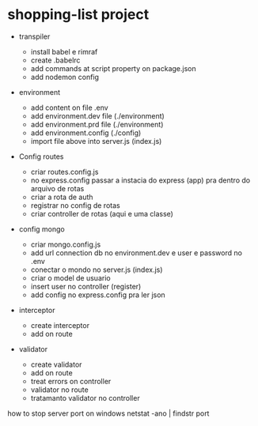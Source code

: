 # shopping-list project

- transpiler
    - install babel e rimraf
    - create .babelrc
    - add commands at script property on package.json
    - add nodemon config
    
- environment
    - add content on file .env
    - add environment.dev file (./environment)
    - add environment.prd file (./environment)
    - add environment.config (./config)
    - import file above into server.js (index.js)
 
- Config routes
    - criar routes.config.js
    - no express.config passar a instacia do express (app) pra dentro do arquivo de rotas
    - criar a rota de auth
    - registrar no config de rotas
    - criar controller de rotas (aqui e uma classe)
    
- config mongo
    - criar mongo.config.js
    - add url connection db no environment.dev e user e password no .env
    - conectar o mondo no server.js (index.js)
    - criar o model de usuario
    - insert user no controller (register)
    - add config no express.config pra ler json

- interceptor
    - create interceptor
    - add on route
    
- validator
    - create validator
    - add on route
    - treat errors on controller
    - validator no route
    - tratamanto validator no controller
    
how to stop server port on windows
netstat -ano | findstr port

